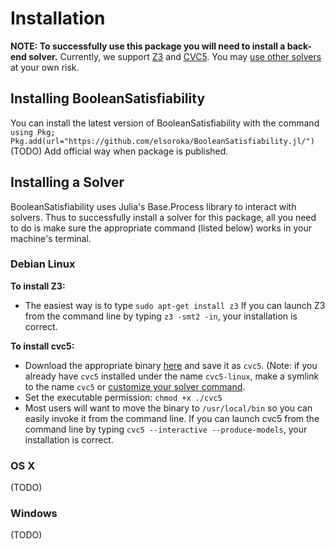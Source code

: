 # Installation
**NOTE: To successfully use this package you will need to install a back-end solver.** Currently, we support [Z3](https://www.microsoft.com/en-us/research/publication/z3-an-efficient-smt-solver/) and [CVC5](https://cvc5.github.io/). You may [use other solvers](advanced.md#Custom-solver-options-and-using-other-solvers) at your own risk.

## Installing BooleanSatisfiability
You can install the latest version of BooleanSatisfiability with the command
`using Pkg; Pkg.add(url="https://github.com/elsoroka/BooleanSatisfiability.jl/")`
(TODO) Add official way when package is published.

## Installing a Solver
BooleanSatisfiability uses Julia's Base.Process library to interact with solvers. Thus to successfully install a solver for this package, all you need to do is make sure the appropriate command (listed below) works in your machine's terminal.

### Debian Linux
**To install Z3:**
* The easiest way is to type `sudo apt-get install z3`
If you can launch Z3 from the command line by typing `z3 -smt2 -in`, your installation is correct.

**To install cvc5:**
* Download the appropriate binary [here](https://cvc5.github.io/downloads.html) and save it as `cvc5`. (Note: if you already have `cvc5` installed under the name `cvc5-linux`, make a symlink to the name `cvc5` or [customize your solver command](advanced.md#Custom-solver-options-and-using-other-solvers).
* Set the executable permission: `chmod +x ./cvc5`
* Most users will want to move the binary to `/usr/local/bin` so you can easily invoke it from the command line.
If you can launch cvc5 from the command line by typing `cvc5 --interactive --produce-models`, your installation is correct.

### OS X
(TODO)

### Windows
(TODO)